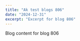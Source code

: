 ```yaml
---
title: "Ak test blogs 806"
date: "2024-12-31"
excerpt: "Excerpt for blog 806"
---
```


Blog content for blog 806